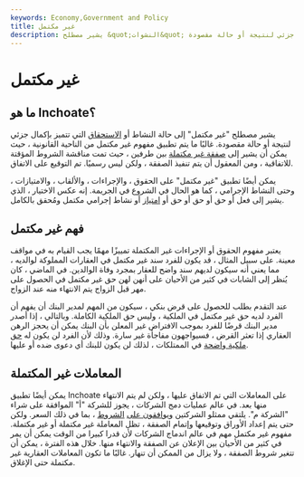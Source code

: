 ```yaml
---
keywords: Economy,Government and Policy
title: غير مكتمل
description: يشير مصطلح &quot;النشوات&quot; إلى حالة النشاط أو الاستحقاق التي تتميز بإكمال جزئي لنتيجة أو حالة مقصودة.
---
```


# غير مكتمل
## ما هو Inchoate؟

يشير مصطلح "غير مكتمل" إلى حالة النشاط أو [الاستحقاق](/entitlement-offer) التي تتميز بإكمال جزئي لنتيجة أو حالة مقصودة. غالبًا ما يتم تطبيق مفهوم غير مكتمل من الناحية القانونية ، حيث يمكن أن يشير إلى [صفقة غير مكتملة](/transaction) بين طرفين ، حيث تمت مناقشة الشروط المؤقتة للاتفاقية ، ومن المعقول أن يتم تنفيذ الصفقة ، ولكن ليس رسميًا. تم التوقيع على الاتفاق.

يمكن أيضًا تطبيق "غير مكتمل" على الحقوق ، والإجراءات ، والألقاب ، والامتيازات ، وحتى النشاط الإجرامي ، كما هو الحال في الشروع في الجريمة. إنه عكس الاختيار ، الذي يشير إلى فعل أو حق أو حق أو حق أو [امتياز](/lien) أو نشاط إجرامي مكتمل ومُحقق بالكامل.

## فهم غير مكتمل

يعتبر مفهوم الحقوق أو الإجراءات غير المكتملة تمييزًا مهمًا يجب القيام به في مواقف معينة. على سبيل المثال ، قد يكون للفرد سند غير مكتمل في العقارات المملوكة لوالديه ، مما يعني أنه سيكون لديهم سند واضح للعقار بمجرد وفاة الوالدين. في الماضي ، كان يُنظر إلى الشابات في كثير من الأحيان على أنهن لهن حق غير مكتمل في الحصول على مهر قبل الزواج يتم الانتهاء منه عند الزواج.

عند التقدم بطلب للحصول على قرض بنكي ، سيكون من المهم لمدير البنك أن يفهم أن الفرد لديه حق غير مكتمل في الملكية ، وليس حق الملكية الكاملة. وبالتالي ، إذا أصدر مدير البنك قرضًا للفرد بموجب الافتراض غير المعلن بأن البنك يمكن أن يحجز الرهن العقاري إذا تعثر القرض ، فسيواجهون مفاجأة غير سارة. وذلك لأن الفرد لن يكون له [حق ملكية واضحة](/clear-title) في الممتلكات ، لذلك لن يكون للبنك أي دعوى ضده أو عليها.

## المعاملات غير المكتملة

يمكن أيضًا تطبيق Inchoate على المعاملات التي تم الاتفاق عليها ، ولكن لم يتم الانتهاء منها بعد. في عالم عمليات دمج الشركات ، يجوز للشركة "أ" الموافقة على شراء "الشركة م". يلتقي ممثلو الشركتين [ويوافقون على](/conditional-offer) [الشروط](/conditional-offer) ، بما في ذلك السعر. ولكن حتى يتم إعداد الأوراق وتوقيعها وإتمام الصفقة ، تظل المعاملة غير مكتملة أو غير مكتملة. مفهوم غير مكتمل مهم في عالم اندماج الشركات لأن قدرا كبيرا من الوقت يمكن أن يمر في كثير من الأحيان بين الإعلان عن الصفقة والانتهاء منها. خلال هذه الفترة ، يمكن أن تتغير شروط الصفقة ، ولا يزال من الممكن أن تنهار. غالبًا ما تكون المعاملات العقارية غير مكتملة حتى الإغلاق.

